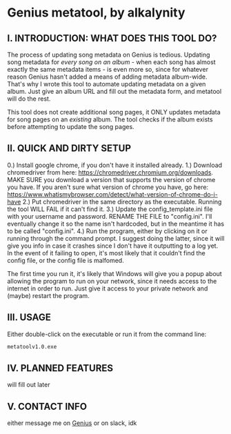 # Genius metatool, by alkalynity

## I. INTRODUCTION: WHAT DOES THIS TOOL DO?

The process of updating song metadata on Genius is tedious. Updating song metadata for *every song on an album* - when each song has almost exactly the same metadata items - is even more so, since for whatever reason Genius hasn't added a means of adding metadata album-wide. That's why I wrote this tool to automate updating metadata on a given album. Just give an album URL and fill out the metadata form, and metatool will do the rest.

This tool does not create additional song pages, it ONLY updates metadata for song pages on an *existing* album. The tool checks if the album exists before attempting to update the song pages.

## II. QUICK AND DIRTY SETUP
0.) Install google chrome, if you don't have it installed already.
1.) Download chromedriver from here: https://chromedriver.chromium.org/downloads. MAKE SURE you download a version that supports the version of chrome you have. If you aren't sure what version of chrome you have, go here: https://www.whatismybrowser.com/detect/what-version-of-chrome-do-i-have
2.) Put chromedriver in the same directory as the executable. Running the tool WILL FAIL if it can't find it.
3.) Update the config_template.ini file with your username and password. RENAME THE FILE to "config.ini". I'll eventually change it so the name isn't hardcoded, but in the meantime it has to be called "config.ini".
4.) Run the program, either by clicking on it or running through the command prompt. I suggest doing the latter, since it will give you info in case it crashes since I don't have it outputting to a log yet. In the event of it failing to open, it's most likely that it couldn't find the config file, or the config file is malfomed.

The first time you run it, it's likely that Windows will give you a popup about allowing the program to run on your network, since it needs access to the internet in order to run. Just give it access to your private network and (maybe) restart the program.

## III. USAGE

Either double-click on the executable or run it from the command line:
```sh
metatoolv1.0.exe
```

## IV. PLANNED FEATURES
will fill out later

## V. CONTACT INFO
either message me on [Genius](https://genius.com/Alkalynity) or on slack, idk

